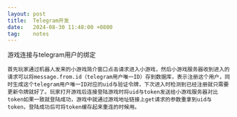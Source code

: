 ```yaml
---
layout: post
title:  Telegram开发
date:   2024-08-30 11:48:00 +0800
tag:    notes
---
```


游戏连接与telegram用户的绑定
    
    首先玩家通过机器人发来的小游戏简介窗口点击请求进入小游戏，然后小游戏服务器收到进入的请求可以将message.from.id（telegram用户唯一ID）存到数据库，表示注册这个用户，同时生成这个telegram用户唯一ID对应的uid与验证令牌，下次进入时检测到已经注册就只需要更新令牌就好了。玩家打开游戏后连接登陆游戏时将uid与token发送给小游戏服务器对比token如果一致就登陆成功，游戏中就通过游戏地址链接上get请求的参数重拿到uid与token，登陆成功后可将token缓存起来重连的时候用。
  